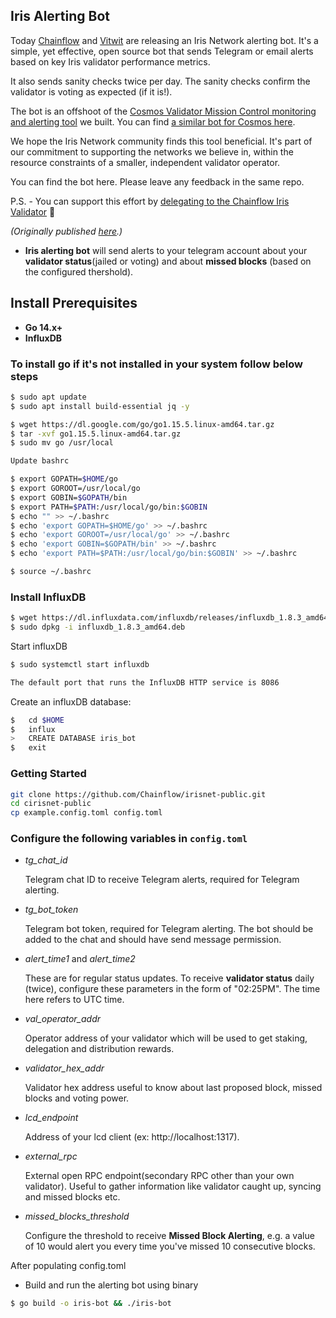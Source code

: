 

## Iris Alerting Bot

Today [Chainflow](https://chainflow.io/staking) and [Vitwit](https://vitwit.com) are releasing an Iris Network alerting bot. It's a simple, yet effective, open source bot that sends Telegram or email alerts based on key Iris validator performance metrics.

It also sends sanity checks twice per day. The sanity checks confirm the validator is voting as expected (if it is!).

The bot is an offshoot of the [Cosmos Validator Mission Control monitoring and alerting tool](https://chainflow.io/cosmos-validator-mission-control/) we built. You can find [a similar bot for Cosmos here](https://github.com/Chainflow/cosmos-validator-mission-control/tree/master/alert-bot).

We hope the Iris Network community finds this tool beneficial. It's part of our commitment to supporting the networks we believe in, within the resource constraints of a smaller, independent validator operator.

You can find the bot here. Please leave any feedback in the same repo.

P.S. - You can support this effort by [delegating to the Chainflow Iris Validator](https://iris.bigdipper.live/validator/iva1tsjrct9p7z2znsu4ehs69w5ydu5d5mu4sxst73) 🙏

*(Originally published [here](https://chainflow.io/iris-network-alerting-bot/).)*

 -   **Iris alerting bot** will send alerts to your telegram account about your **validator status**(jailed or voting) and about **missed blocks** (based on the configured thershold).

## Install Prerequisites
- **Go 14.x+**
- **InfluxDB**

### To install go if it's not installed in your system follow below steps

```sh
$ sudo apt update
$ sudo apt install build-essential jq -y

$ wget https://dl.google.com/go/go1.15.5.linux-amd64.tar.gz
$ tar -xvf go1.15.5.linux-amd64.tar.gz
$ sudo mv go /usr/local

Update bashrc

$ export GOPATH=$HOME/go
$ export GOROOT=/usr/local/go
$ export GOBIN=$GOPATH/bin
$ export PATH=$PATH:/usr/local/go/bin:$GOBIN
$ echo "" >> ~/.bashrc
$ echo 'export GOPATH=$HOME/go' >> ~/.bashrc
$ echo 'export GOROOT=/usr/local/go' >> ~/.bashrc
$ echo 'export GOBIN=$GOPATH/bin' >> ~/.bashrc
$ echo 'export PATH=$PATH:/usr/local/go/bin:$GOBIN' >> ~/.bashrc

$ source ~/.bashrc

```

### Install InfluxDB

```sh
$ wget https://dl.influxdata.com/influxdb/releases/influxdb_1.8.3_amd64.deb
$ sudo dpkg -i influxdb_1.8.3_amd64.deb
```

Start influxDB

```sh
$ sudo systemctl start influxdb 

The default port that runs the InfluxDB HTTP service is 8086
```

Create an influxDB database:

```sh
$   cd $HOME
$   influx
>   CREATE DATABASE iris_bot  
$   exit
```
### Getting Started

```bash
git clone https://github.com/Chainflow/irisnet-public.git
cd cirisnet-public
cp example.config.toml config.toml
```
### Configure the following variables in `config.toml`

- *tg_chat_id*

    Telegram chat ID to receive Telegram alerts, required for Telegram alerting.
    
- *tg_bot_token*

    Telegram bot token, required for Telegram alerting. The bot should be added to the chat and should have send message permission.

- *alert_time1* and *alert_time2*

    These are for regular status updates. To receive **validator status** daily (twice), configure these parameters in the form of "02:25PM". The time here refers to UTC time.

- *val_operator_addr*

    Operator address of your validator which will be used to get staking, delegation and distribution rewards.

- *validator_hex_addr*

    Validator hex address useful to know about last proposed block, missed blocks and voting power.

- *lcd_endpoint*

    Address of your lcd client (ex: http://localhost:1317).

- *external_rpc*

    External open RPC endpoint(secondary RPC other than your own validator). Useful to gather information like validator caught up, syncing and missed blocks etc.

- *missed_blocks_threshold*

    Configure the threshold to receive  **Missed Block Alerting**, e.g. a value of 10 would alert you every time you've missed 10 consecutive blocks.

After populating config.toml 

- Build and run the alerting bot using binary

```bash
$ go build -o iris-bot && ./iris-bot
```
